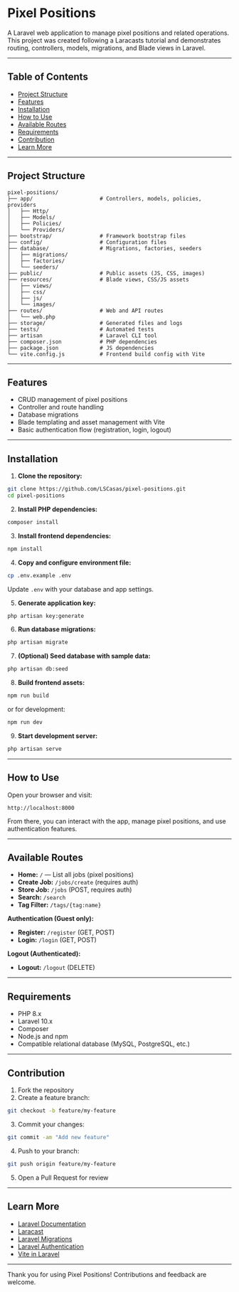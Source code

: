 # Pixel Positions

A Laravel web application to manage pixel positions and related operations. This project was created following a Laracasts tutorial and demonstrates routing, controllers, models, migrations, and Blade views in Laravel.
  
---

## Table of Contents

-   [Project Structure](#project-structure)
-   [Features](#features)
-   [Installation](#installation)
-   [How to Use](#how-to-use)
-   [Available Routes](#available-routes)
-   [Requirements](#requirements)
-   [Contribution](#contribution)
-   [Learn More](#learn-more)

---

## Project Structure

```
pixel-positions/
├── app/                     # Controllers, models, policies, providers
│   ├── Http/
│   ├── Models/
│   ├── Policies/
│   └── Providers/
├── bootstrap/               # Framework bootstrap files
├── config/                  # Configuration files
├── database/                # Migrations, factories, seeders
│   ├── migrations/
│   ├── factories/
│   └── seeders/
├── public/                  # Public assets (JS, CSS, images)
├── resources/               # Blade views, CSS/JS assets
│   ├── views/
│   ├── css/
│   ├── js/
│   └── images/
├── routes/                  # Web and API routes
│   └── web.php
├── storage/                 # Generated files and logs
├── tests/                   # Automated tests
├── artisan                  # Laravel CLI tool
├── composer.json            # PHP dependencies
├── package.json             # JS dependencies
└── vite.config.js           # Frontend build config with Vite
```

---

## Features

-   CRUD management of pixel positions
-   Controller and route handling
-   Database migrations
-   Blade templating and asset management with Vite
-   Basic authentication flow (registration, login, logout)

---

## Installation

1. **Clone the repository:**

```bash
git clone https://github.com/LSCasas/pixel-positions.git
cd pixel-positions
```

2. **Install PHP dependencies:**

```bash
composer install
```

3. **Install frontend dependencies:**

```bash
npm install
```

4. **Copy and configure environment file:**

```bash
cp .env.example .env
```

Update `.env` with your database and app settings.

5. **Generate application key:**

```bash
php artisan key:generate
```

6. **Run database migrations:**

```bash
php artisan migrate
```

7. **(Optional) Seed database with sample data:**

```bash
php artisan db:seed
```

8. **Build frontend assets:**

```bash
npm run build
```

or for development:

```bash
npm run dev
```

9. **Start development server:**

```bash
php artisan serve
```

---

## How to Use

Open your browser and visit:

```
http://localhost:8000
```

From there, you can interact with the app, manage pixel positions, and use authentication features.

---

## Available Routes

-   **Home:** `/` — List all jobs (pixel positions)
-   **Create Job:** `/jobs/create` (requires auth)
-   **Store Job:** `/jobs` (POST, requires auth)
-   **Search:** `/search`
-   **Tag Filter:** `/tags/{tag:name}`

**Authentication (Guest only):**

-   **Register:** `/register` (GET, POST)
-   **Login:** `/login` (GET, POST)

**Logout (Authenticated):**

-   **Logout:** `/logout` (DELETE)

---

## Requirements

-   PHP 8.x
-   Laravel 10.x
-   Composer
-   Node.js and npm
-   Compatible relational database (MySQL, PostgreSQL, etc.)

---

## Contribution

1. Fork the repository
2. Create a feature branch:

```bash
git checkout -b feature/my-feature
```

3. Commit your changes:

```bash
git commit -am "Add new feature"
```

4. Push to your branch:

```bash
git push origin feature/my-feature
```

5. Open a Pull Request for review

---

## Learn More

-   [Laravel Documentation](https://laravel.com/docs)
-   [Laracast](https://laracasts.com/)
-   [Laravel Migrations](https://laravel.com/docs/migrations)
-   [Laravel Authentication](https://laravel.com/docs/authentication)
-   [Vite in Laravel](https://laravel.com/docs/vite)

---

Thank you for using Pixel Positions! Contributions and feedback are welcome.
